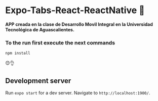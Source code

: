# Expo-Tabs-React-ReactNative 📱
**APP creada en la clase de Desarrollo Movil Integral en la Universidad Tecnológica de Aguascalientes.**

### To the run first execute the next commands
`npm install`

😊👌

## Development server

Run `expo start` for a dev server. Navigate to `http://localhost:1900/`. 


